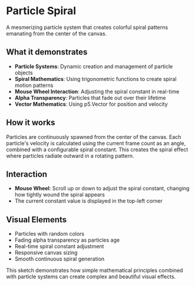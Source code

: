 # Particle Spiral

A mesmerizing particle system that creates colorful spiral patterns emanating from the center of the canvas.

## What it demonstrates

- **Particle Systems**: Dynamic creation and management of particle objects
- **Spiral Mathematics**: Using trigonometric functions to create spiral motion patterns
- **Mouse Wheel Interaction**: Adjusting the spiral constant in real-time
- **Alpha Transparency**: Particles that fade out over their lifetime
- **Vector Mathematics**: Using p5.Vector for position and velocity

## How it works

Particles are continuously spawned from the center of the canvas. Each particle's velocity is calculated using the current frame count as an angle, combined with a configurable spiral constant. This creates the spiral effect where particles radiate outward in a rotating pattern.

## Interaction

- **Mouse Wheel**: Scroll up or down to adjust the spiral constant, changing how tightly wound the spiral appears
- The current constant value is displayed in the top-left corner

## Visual Elements

- Particles with random colors
- Fading alpha transparency as particles age
- Real-time spiral constant adjustment
- Responsive canvas sizing
- Smooth continuous spiral generation

This sketch demonstrates how simple mathematical principles combined with particle systems can create complex and beautiful visual effects.

